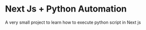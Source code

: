 # Next Js + Python Automation

A very small project to learn how to execute python script in Next js
